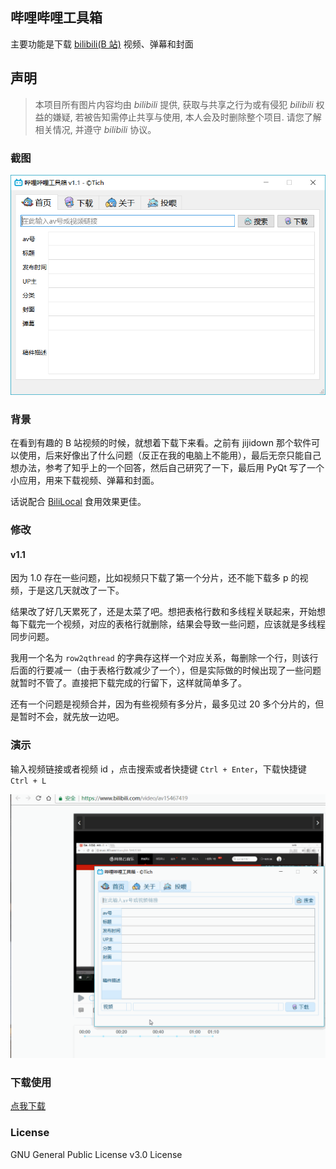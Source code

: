 ## 哔哩哔哩工具箱
主要功能是下载 [bilibili(B 站)](https://www.bilibili.com/) 视频、弹幕和封面

## 声明
> 本项目所有图片内容均由 *bilibili* 提供, 获取与共享之行为或有侵犯 *bilibili* 权益的嫌疑, 若被告知需停止共享与使用, 本人会及时删除整个项目. 请您了解相关情况, 并遵守 *bilibili* 协议。

### 截图
<div align="center">
    <img src="../images/Bilibili-Kit.png" alt="Screenshot">
</div>

### 背景
在看到有趣的 B 站视频的时候，就想着下载下来看。之前有 jijidown 那个软件可以使用，后来好像出了什么问题（反正在我的电脑上不能用），最后无奈只能自己想办法，参考了知乎上的一个回答，然后自己研究了一下，最后用 PyQt 写了一个小应用，用来下载视频、弹幕和封面。

话说配合 [BiliLocal](https://github.com/AncientLysine/BiliLocal) 食用效果更佳。

### 修改
#### v1.1
因为 1.0 存在一些问题，比如视频只下载了第一个分片，还不能下载多 p 的视频，于是这几天就改了一下。

结果改了好几天累死了，还是太菜了吧。想把表格行数和多线程关联起来，开始想每下载完一个视频，对应的表格行就删除，结果会导致一些问题，应该就是多线程同步问题。

我用一个名为 `row2qthread` 的字典存这样一个对应关系，每删除一个行，则该行后面的行要减一（由于表格行数减少了一个），但是实际做的时候出现了一些问题就暂时不管了。直接把下载完成的行留下，这样就简单多了。

还有一个问题是视频合并，因为有些视频有多分片，最多见过 20 多个分片的，但是暂时不会，就先放一边吧。

### 演示
输入视频链接或者视频 id ，点击搜索或者快捷键 `Ctrl + Enter`，下载快捷键 `Ctrl + L`
<div align="center">
    <img src="../images/Bilibili-Kit.gif" alt="preview">
</div>

### 下载使用
[点我下载](https://github.com/LewisTian/PyQt5-tools/releases)

### License
GNU General Public License v3.0 License
